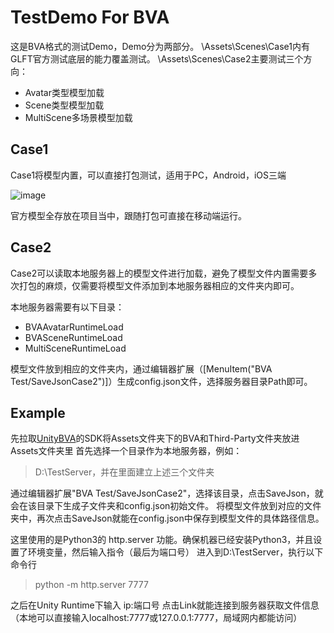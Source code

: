 # TestDemo For BVA

这是BVA格式的测试Demo，Demo分为两部分。
\Assets\Scenes\Case1内有GLFT官方测试底层的能力覆盖测试。
\Assets\Scenes\Case2主要测试三个方向：
- Avatar类型模型加载
- Scene类型模型加载
- MultiScene多场景模型加载

## Case1

Case1将模型内置，可以直接打包测试，适用于PC，Android，iOS三端

![image](https://user-images.githubusercontent.com/10473349/181674201-83da4789-088c-4e70-bada-bb9cfee13898.png)

官方模型全存放在项目当中，跟随打包可直接在移动端运行。

## Case2

Case2可以读取本地服务器上的模型文件进行加载，避免了模型文件内置需要多次打包的麻烦，仅需要将模型文件添加到本地服务器相应的文件夹内即可。

本地服务器需要有以下目录：
- BVAAvatarRuntimeLoad
- BVASceneRuntimeLoad
- MultiSceneRuntimeLoad

模型文件放到相应的文件夹内，通过编辑器扩展（[MenuItem("BVA Test/SaveJsonCase2")]）生成config.json文件，选择服务器目录Path即可。

## Example
先拉取[UnityBVA](https://github.com/bilibili/UnityBVA)的SDK将Assets文件夹下的BVA和Third-Party文件夹放进Assets文件夹里
首先选择一个目录作为本地服务器，例如：

> D:\TestServer，并在里面建立上述三个文件夹

通过编辑器扩展"BVA Test/SaveJsonCase2"，选择该目录，点击SaveJson，就会在该目录下生成子文件夹和config.json初始文件。
将模型文件放到对应的文件夹中，再次点击SaveJson就能在config.json中保存到模型文件的具体路径信息。

这里使用的是Python3的 http.server 功能。确保机器已经安装Python3，并且设置了环境变量，然后输入指令（最后为端口号）
进入到D:\TestServer，执行以下命令行
> python -m http.server 7777

之后在Unity Runtime下输入 ip:端口号 点击Link就能连接到服务器获取文件信息（本地可以直接输入localhost:7777或127.0.0.1:7777，局域网内都能访问）
